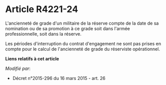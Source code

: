 # Article R4221-24

L'ancienneté de grade d'un militaire de la réserve compte de la date de sa nomination ou de sa promotion à ce grade soit dans
l'armée professionnelle, soit dans la réserve.

Les périodes d'interruption du contrat d'engagement ne sont pas prises en compte pour le calcul de l'ancienneté de grade du
réserviste opérationnel.

**Liens relatifs à cet article**

_Modifié par_:

  - Décret n°2015-296 du 16 mars 2015 - art. 26
